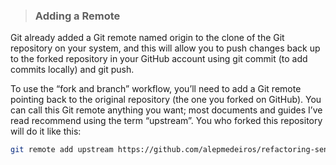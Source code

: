 > ### Adding a Remote

Git already added a Git remote named origin to the clone of the Git repository on your system, and this will allow you to push changes back up to the forked repository in your GitHub account using git commit (to add commits locally) and git push.

To use the “fork and branch” workflow, you’ll need to add a Git remote pointing back to the original repository (the one you forked on GitHub). You can call this Git remote anything you want; most documents and guides I’ve read recommend using the term “upstream”. You who forked this repository will do it like this:

```bash
git remote add upstream https://github.com/alepmedeiros/refactoring-senior-training.git
```
